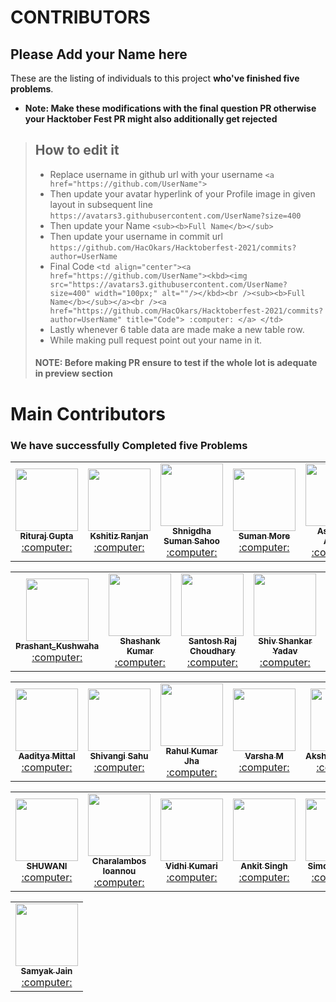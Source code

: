 # CONTRIBUTORS

## Please Add your Name here

These are the listing of individuals to this project **who've finished five problems**.

- **Note: Make these modifications with the final question PR otherwise your Hacktober Fest PR might also additionally get rejected**
> ## How to edit it
>
> - Replace username in github url with your username
    `<a href="https://github.com/UserName"> `
> - Then update your avatar hyperlink of your Profile image in given layout in subsequent line
    `https://avatars3.githubusercontent.com/UserName?size=400`
> - Then update your Name
    `<sub><b>Full Name</b></sub>`
> - Then update your username in commit url
    `https://github.com/HacOkars/Hacktoberfest-2021/commits?author=UserName`
> - Final Code `<td align="center"><a href="https://github.com/UserName"><kbd><img src="https://avatars3.githubusercontent.com/UserName?size=400" width="100px;" alt=""/></kbd><br /><sub><b>Full Name</b></sub></a><br /><a href="https://github.com/HacOkars/Hacktoberfest-2021/commits?author=UserName" title="Code"> :computer: </a> </td>`
> - Lastly whenever 6 table data are made make a new table row.
> - While making pull request point out your name in it.
>
> #### NOTE: Before making PR ensure to test if the whole lot is adequate in preview section

# Main Contributors

### We have successfully Completed five Problems





<table>
<tr><td align="center"><a href="https://github.com/RiturajGupta21"><kbd><img src="https://avatars3.githubusercontent.com/riturajgupta21?size=400" width="100px;" alt=""/></kbd><br /><sub><b>Rituraj Gupta</b></sub></a><br /><a href="https://github.com/HacOkars/Hacktoberfest-2021/commits?author=riturajgupta21" title="Code"> :computer: </a> </td>
<td align="center"><a href="https://github.com/kshitizranjan15"><kbd><img src="https://avatars3.githubusercontent.com/kshitizranjan15?size=400" width="100px;" alt=""/></kbd><br /><sub><b>Kshitiz Ranjan</b></sub></a><br /><a href="https://github.com/HacOkars/Hacktoberfest-2021/commits?author=kshitizranjan15" title="Code"> :computer: </a> </td>
<td align="center"><a href="https://github.com/Shnigdha"><kbd><img src="https://avatars3.githubusercontent.com/Shnigdha?size=400" width="100px;" alt=""/></kbd><br /><sub><b>Shnigdha Suman Sahoo</b></sub></a><br /><a href="https://github.com/HacOkars/Hacktoberfest-2021/commits?author=Shnigdha" title="Code"> :computer: </a> </td>
<td align="center"><a href="https://github.com/SumanMore"><kbd><img src="https://avatars3.githubusercontent.com/SumanMore?size=400" width="100px;" alt=""/></kbd><br /><sub><b>Suman More</b></sub></a><br /><a href="https://github.com/HacOkars/Hacktoberfest-2021/commits?author=SumanMore" title="Code"> :computer: </a> </td>
<td align="center"><a href="https://github.com/Ashutosh-107"><kbd><img src="https://avatars3.githubusercontent.com/Ashutosh-107?size=400" width="100px;" alt=""/></kbd><br /><sub><b>Ashutosh Anand</b></sub></a><br /><a href="https://github.com/HacOkars/Hacktoberfest-2021/commits?author=Ashutosh-107" title="Code"> :computer: </a> </td>
<td align="center"><a href="https://github.com/harshmanu22900"><kbd><img src="https://avatars3.githubusercontent.com/harshmanu22900?size=400" width="100px;" alt=""/></kbd><br /><sub><b>Harsh Raj</b></sub></a><br /><a href="https://github.com/HacOkars/Hacktoberfest-2021/commits?author=harshmanu22900" title="Code"> :computer: </a> </td>
</tr>
</table>
<table>
<tr><td align="center"><a href="https://github.com/praku27"><kbd><img src="https://avatars3.githubusercontent.com/praku27?size=400" width="100px;" alt=""/></kbd><br /><sub><b>Prashant_Kushwaha</b></sub></a><br /><a href="https://github.com/HacOkars/Hacktoberfest-2021/commits?author=praku27" title="Code"> :computer: </a> </td>
<td align="center"><a href="https://github.com/221bshashank"><kbd><img src="https://avatars3.githubusercontent.com/221bshashank?size=400" width="100px;" alt=""/></kbd><br /><sub><b>Shashank Kumar</b></sub></a><br /><a href="https://github.com/HacOkars/Hacktoberfest-2021/commits?author=221bshashank" title="Code"> :computer: </a> </td>
<td align="center"><a href="https://github.com/SRChoudhary672"><kbd><img src="https://avatars3.githubusercontent.com/SRChoudhary672?size=400" width="100px;" alt=""/></kbd><br /><sub><b>Santosh Raj Choudhary</b></sub></a><br /><a href="https://github.com/HacOkars/Hacktoberfest-2021/commits?author=SRChoudhary672" title="Code"> :computer: </a> </td>
<td align="center"><a href="https://github.com/shivyadav10012001"><kbd><img src="https://avatars3.githubusercontent.com/shivyadav10012001?size=400" width="100px;" alt=""/></kbd><br /><sub><b>Shiv Shankar Yadav</b></sub></a><br /><a href="https://github.com/HacOkars/Hacktoberfest-2021/commits?author=shivyadav10012001" title="Code"> :computer: </a> </td>
<td align="center"><a href="https://github.com/sanskarn17"><kbd><img src="https://avatars3.githubusercontent.com/sanskarn17?size=400" width="100px;" alt=""/></kbd><br /><sub><b>Sanskar Nougrahiya</b></sub></a><br /><a href="https://github.com/HacOkars/Hacktoberfest-2021/commits?author=sanskarn17" title="Code"> :computer: </a> </td>
<td align="center"><a href="https://github.com/Apurv0007"><kbd><img src="https://avatars3.githubusercontent.com/Apurv0007?size=400" width="100px;" alt=""/></kbd><br /><sub><b>Apurv Kumar</b></sub></a><br /><a href="https://github.com/HacOkars/Hacktoberfest-2021/commits?author=Apurv0007" title="Code"> :computer: </a> </td>
</tr>
</table>
<table>
<tr><td align="center"><a href="https://github.com/aadityamittal"><kbd><img src="https://avatars3.githubusercontent.com/aadityamittal?size=400" width="100px;" alt=""/></kbd><br /><sub><b>Aaditya Mittal</b></sub></a><br /><a href="https://github.com/HacOkars/Hacktoberfest-2021/commits?author=aadityamittal" title="Code"> :computer: </a> </td>
<td align="center"><a href="https://github.com/shivangisahu12"><kbd><img src="https://avatars3.githubusercontent.com/shivangisahu12?size=400" width="100px;" alt=""/></kbd><br /><sub><b>Shivangi Sahu</b></sub></a><br /><a href="https://github.com/HacOkars/Hacktoberfest-2021/commits?author=shivangisahu12" title="Code"> :computer: </a> </td>
<td align="center"><a href="https://github.com/rahulkumarjha21"><kbd><img src="https://avatars3.githubusercontent.com/rahulkumarjha21?size=400" width="100px;" alt=""/></kbd><br /><sub><b>Rahul Kumar Jha</b></sub></a><br /><a href="https://github.com/HacOkars/Hacktoberfest-2021/commits?author=rahulkumarjha21" title="Code"> :computer: </a> </td>
<td align="center"><a href="https://github.com/varshamanjunath"><kbd><img src="https://avatars3.githubusercontent.com/varshamanjunath?size=400" width="100px;" alt=""/></kbd><br /><sub><b>Varsha M</b></sub></a><br /><a href="https://github.com/HacOkars/Hacktoberfest-2021/commits?author=varshamanjunath" title="Code"> :computer: </a> </td>
<td align="center"><a href="https://github.com/AkshayNachappa"><kbd><img src="https://avatars3.githubusercontent.com/AkshayNachappa?size=400" width="100px;" alt=""/></kbd><br /><sub><b>AkshayNachappa</b></sub></a><br /><a href="https://github.com/HacOkars/Hacktoberfest-2021/commits?author=AkshayNachappa" title="Code"> :computer: </a> </td>
<td align="center"><a href="https://github.com/priyansupritam"><kbd><img src="https://avatars3.githubusercontent.com/priyansupritam?size=400" width="100px;" alt=""/></kbd><br /><sub><b>Priyansu Pritam Sahoo</b></sub></a><br /><a href="https://github.com/HacOkars/Hacktoberfest-2021/commits?author=priyansupritam" title="Code"> :computer: </a> </td>
</tr>
</table>
<table>
<tr><td align="center"><a href="https://github.com/Shuwani"><kbd><img src="https://avatars3.githubusercontent.com/Shuwani?size=400" width="100px;" alt=""/></kbd><br /><sub><b>SHUWANI</b></sub></a><br /><a href="https://github.com/HacOkars/Hacktoberfest-2021/commits?author=Shuwani" title="Code"> :computer: </a> </td>
<td align="center"><a href="https://github.com/CharalambosIoannou"><kbd><img src="https://avatars3.githubusercontent.com/CharalambosIoannou?size=400" width="100px;" alt=""/></kbd><br /><sub><b>Charalambos Ioannou</b></sub></a><br /><a href="https://github.com/HacOkars/Hacktoberfest-2021/commits?author=CharalambosIoannou" title="Code"> :computer: </a> </td>
<td align="center"><a href="https://github.com/vidhi09-tech"><kbd><img src="https://avatars3.githubusercontent.com/vidhi09-tech?size=400" width="100px;" alt=""/></kbd><br /><sub><b>Vidhi Kumari</b></sub></a><br /><a href="https://github.com/HacOkars/Hacktoberfest-2021/commits?author=vidhi09-tech" title="Code"> :computer: </a> </td>
<td align="center"><a href="https://github.com/ankitSaebby"><kbd><img src="https://avatars.githubusercontent.com/u/54979627?size=400" width="100px;" alt=""/></kbd><br /><sub><b>Ankit Singh</b></sub></a><br /><a href="https://github.com/HacOkars/Hacktoberfest-2021/commits?author=ankitSaebby" title="Code"> :computer: </a> </td>
<td align="center"><a href="https://github.com/TiwariSimona"><kbd><img src="https://avatars.githubusercontent.com/u/79264319?size=400" width="100px;" alt=""/></kbd><br /><sub><b>Simona Tiwari</b></sub></a><br /><a href="https://github.com/HacOkars/Hacktoberfest-2021/commits?author=TiwariSimona" title="Code"> :computer: </a> </td>
<td align="center"><a href="https://github.com/Arman-ali-khan-786"><kbd><img src="https://avatars.githubusercontent.com/u/72055054?size=400" width="100px;" alt=""/></kbd><br /><sub><b>Arman Ali Khan</b></sub></a><br /><a href="https://github.com/HacOkars/Hacktoberfest-2021/commits?author=Arman-ali-khan-786" title="Code"> :computer: </a> </td>
</tr>
</table>
<table>
    <td align="center"><a href="https://github.com/samyakjain26"><kbd><img src="https://avatars3.githubusercontent.com/samyakjain26?size=400" width="100px;" alt=""/></kbd><br /><sub><b>Samyak Jain</b></sub></a><br /><a href="https://github.com/HacOkars/Hacktoberfest-2021/commits?author=samyakjain26" title="Code"> :computer: </a> </td>
    </table>

